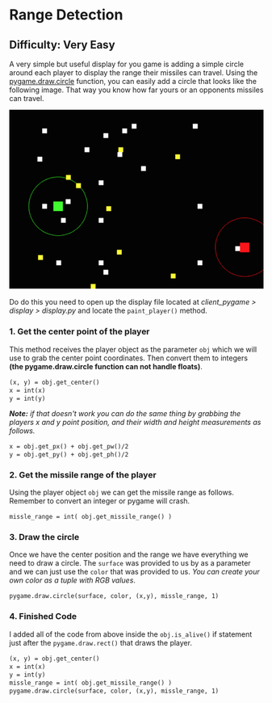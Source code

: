 # Range Detection

## Difficulty: Very Easy

A very simple but useful display for you game is adding a simple circle around each player to display the range their missiles can travel. Using the [pygame.draw.circle](https://www.pygame.org/docs/ref/draw.html#pygame.draw.circle) function, you can easily add a circle that looks like the following image. That way you know how far yours or an opponents missiles can travel.

![Range Detection](../assets/images/range_detection.png)

Do do this you need to open up the display file located at *client_pygame > display > display.py* and locate the `paint_player()` method.

### 1. Get the center point of the player

This method receives the player object as the parameter `obj` which we will use to grab the center point coordinates. Then convert them to integers **(the pygame.draw.circle function can not handle floats)**.

	(x, y) = obj.get_center()
	x = int(x)
	y = int(y)

***Note:** if that doesn't work you can do the same thing by grabbing the players x and y point position, and their width and height measurements as follows.*

	x = obj.get_px() + obj.get_pw()/2
	y = obj.get_py() + obj.get_ph()/2

### 2. Get the missile range of the player

Using the player object `obj` we can get the missile range as follows. Remember to convert an integer or pygame will crash.

	missle_range = int( obj.get_missile_range() )

### 3. Draw the circle

Once we have the center position and the range we have everything we need to draw a circle. The `surface` was provided to us by as a parameter and we can just use the `color` that was provided to us. *You can create your own color as a tuple with RGB values*. 

	pygame.draw.circle(surface, color, (x,y), missle_range, 1)

### 4. Finished Code

I added all of the code from above inside the `obj.is_alive()` if statement just after the `pygame.draw.rect()` that draws the player.

	(x, y) = obj.get_center()
	x = int(x)
	y = int(y)
	missle_range = int( obj.get_missile_range() )
	pygame.draw.circle(surface, color, (x,y), missle_range, 1)